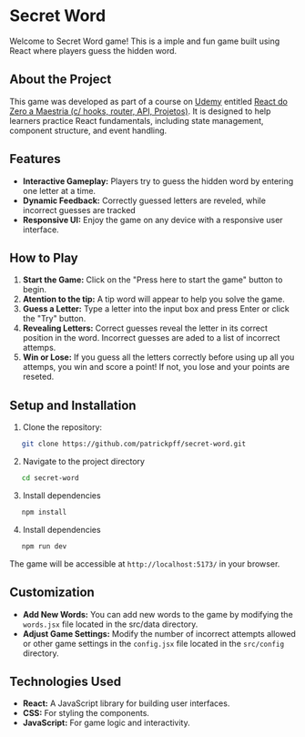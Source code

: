 # Secret Word

Welcome to Secret Word game! This is a imple and fun game built using React where players guess the hidden word.

## About the Project

This game was developed as part of a course on <a href="https://www.udemy.com">Udemy</a> entitled <a href="https://www.udemy.com/course/react-do-zero-a-maestria-c-hooks-router-api-projetos/">React do Zero a Maestria (c/ hooks, router, API, Projetos)</a>. It is designed to help learners practice React fundamentals, including state management, component structure, and event handling.

## Features

- **Interactive Gameplay:** Players try to guess the hidden word by entering one letter at a time.
- **Dynamic Feedback:** Correctly guessed letters are reveled, while incorrect guesses are tracked
- **Responsive UI:** Enjoy the game on any device with a responsive user interface.

## How to Play

1. **Start the Game:** Click on the "Press here to start the game" button to begin.
1. **Atention to the tip:** A tip word will appear to help you solve the game.
1. **Guess a Letter:** Type a letter into the input box and press Enter or click the "Try" button.
1. **Revealing Letters:** Correct guesses reveal the letter in its correct position in the word. Incorrect guesses are aded to a list of incorrect attemps.
1. **Win or Lose:** If you guess all the letters correctly before using up all you attemps, you win and score a point! If not, you lose and your points are reseted.

## Setup and Installation

1. Clone the repository:

```bash
   git clone https://github.com/patrickpff/secret-word.git
```

2. Navigate to the project directory

```bash
   cd secret-word
```

3. Install dependencies

```bash
   npm install
```

4. Install dependencies

```bash
   npm run dev
```

The game will be accessible at `http://localhost:5173/` in your browser.

## Customization

- **Add New Words:** You can add new words to the game by modifying the `words.jsx` file located in the src/data directory.
- **Adjust Game Settings:** Modify the number of incorrect attempts allowed or other game settings in the `config.jsx` file located in the `src/config` directory.

## Technologies Used

- **React:** A JavaScript library for building user interfaces.
- **CSS:** For styling the components.
- **JavaScript:** For game logic and interactivity.
